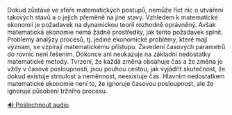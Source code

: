 
Dokud zůstává ve sféře matematických postupů, nemůže říct nic o utváření takových stavů a o jejich přeměně na jiné stavy. Vzhledem k matematické ekonomii je požadavek na dynamickou teorii rozhodně oprávněný. Avšak matematická ekonomie nemá žádné prostředky, jak tento požadavek splnit. Problémy analýzy procesů, tj. jediné ekonomické problémy, které mají význam, se vzpírají matematickému přístupu. Zavedení časových parametrů do rovnic není řešením. Dokonce ani neukazuje na základní nedostatky matematické metody. Tvrzení, že každá změna obsahuje čas a že změna je vždy v časové posloupnosti, jsou pouhou cestou, jak vyjádřit skutečnost, že dokud existuje strnulost a neměnnost, neexistuje čas. Hlavním nedostatkem matematické ekonomie není to, že ignoruje časovou posloupnost, ale že ignoruje působení tržního procesu.

[🔊 Poslechnout audio](/data/7-paragraphs/audio/chapter_63/para_008-Dokud-zstv-ve-sfe-matematickch-postup-nem.mp3)
